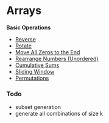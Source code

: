 # Arrays

**Basic Operations**

- [Reverse](/docs/arrays/reverse)
- [Rotate](/docs/arrays/rotate)
- [Move All Zeros to the End](/docs/arrays/move_zeros)
- [Rearrange Numbers (Unordered)](/docs/arrays/rearrange_numbers_unordered)
- [Cumulative Sums](/docs/arrays/cumulative_sums)
- [Sliding Window](/docs/arrays/sliding_window)
- [Permutations](/docs/arrays/permutations)

### Todo

- subset generation
- generate all combinations of size k
